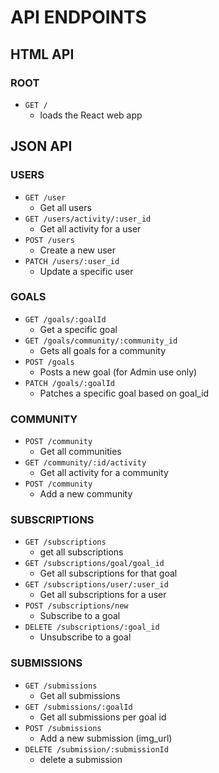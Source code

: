# API ENDPOINTS

## HTML API

### ROOT
* `GET /`
  * loads the React web app

## JSON API


### USERS
* `GET /user`
  * Get all users
* `GET /users/activity/:user_id`
  * Get all activity for a user
* `POST /users`
  * Create a new user
* `PATCH /users/:user_id`
  * Update a specific user

### GOALS
* `GET /goals/:goalId`
  * Get a specific goal
* `GET /goals/community/:community_id`
  * Gets all goals for a community
* `POST /goals`
  * Posts a new goal (for Admin use only)
* `PATCH /goals/:goalId`
  * Patches a specific goal based on goal_id

### COMMUNITY
* `POST /community`
  * Get all communities
* `GET /community/:id/activity`
  * Get all activity for a community
* `POST /community`
  * Add a new community

### SUBSCRIPTIONS
* `GET /subscriptions`
  * get all subscriptions
* `GET /subscriptions/goal/goal_id`
  * Get all subscriptions for that goal
* `GET /subscriptions/user/:user_id`
  * Get all subscriptions for a user
* `POST /subscriptions/new`
  * Subscribe to a goal
* `DELETE /subscriptions/:goal_id`
  * Unsubscribe to a goal


### SUBMISSIONS
* `GET /submissions`
  * Get all submissions
* `GET /submissions/:goalId`
  * Get all submissions per goal id
* `POST /submissions`
  * Add a new submission (img_url)
* `DELETE /submission/:submissionId`
  * delete a submission
